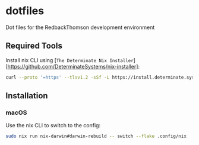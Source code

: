 # dotfiles

Dot files for the RedbackThomson development environment

## Required Tools

Install nix CLI using [`The Determinate Nix Installer`][https://github.com/DeterminateSystems/nix-installer]:

```bash
curl --proto '=https' --tlsv1.2 -sSf -L https://install.determinate.systems/nix | sh -s -- install
```

## Installation

### macOS

Use the nix CLI to switch to the config:

```bash
sudo nix run nix-darwin#darwin-rebuild -- switch --flake .config/nix
```
